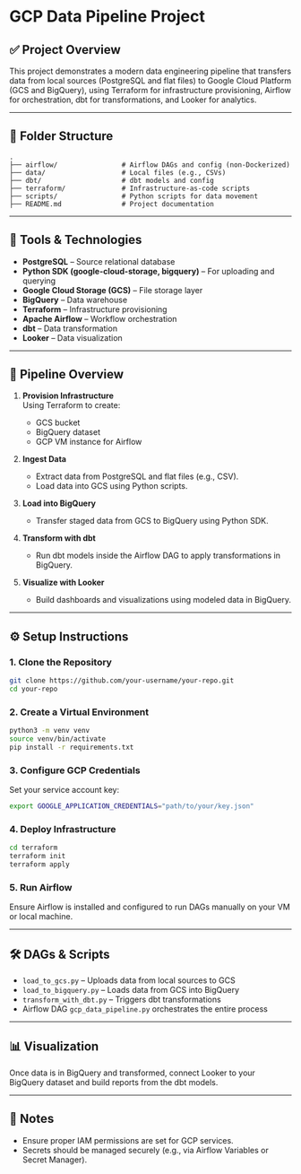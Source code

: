 
# GCP Data Pipeline Project

## ✅ Project Overview
This project demonstrates a modern data engineering pipeline that transfers data from local sources (PostgreSQL and flat files) to Google Cloud Platform (GCS and BigQuery), using Terraform for infrastructure 
provisioning, Airflow for orchestration, dbt for transformations, and Looker for analytics.

---

## 📁 Folder Structure
```
.
├── airflow/                # Airflow DAGs and config (non-Dockerized)
├── data/                   # Local files (e.g., CSVs)
├── dbt/                    # dbt models and config
├── terraform/              # Infrastructure-as-code scripts
├── scripts/                # Python scripts for data movement
├── README.md               # Project documentation
```

---

## 🔧 Tools & Technologies
- **PostgreSQL** – Source relational database  
- **Python SDK (google-cloud-storage, bigquery)** – For uploading and querying  
- **Google Cloud Storage (GCS)** – File storage layer  
- **BigQuery** – Data warehouse  
- **Terraform** – Infrastructure provisioning  
- **Apache Airflow** – Workflow orchestration  
- **dbt** – Data transformation  
- **Looker** – Data visualization  


---

## 🚀 Pipeline Overview
1. **Provision Infrastructure**  
   Using Terraform to create:
   - GCS bucket
   - BigQuery dataset
   - GCP VM instance for Airflow

2. **Ingest Data**
   - Extract data from PostgreSQL and flat files (e.g., CSV).
   - Load data into GCS using Python scripts.

3. **Load into BigQuery**
   - Transfer staged data from GCS to BigQuery using Python SDK.

4. **Transform with dbt**
   - Run dbt models inside the Airflow DAG to apply transformations in BigQuery.

5. **Visualize with Looker**
   - Build dashboards and visualizations using modeled data in BigQuery.

---

## ⚙️ Setup Instructions

### 1. Clone the Repository
```bash
git clone https://github.com/your-username/your-repo.git
cd your-repo
```

### 2. Create a Virtual Environment
```bash
python3 -m venv venv
source venv/bin/activate
pip install -r requirements.txt
```

### 3. Configure GCP Credentials  
Set your service account key:
```bash
export GOOGLE_APPLICATION_CREDENTIALS="path/to/your/key.json"
```

### 4. Deploy Infrastructure
```bash
cd terraform
terraform init
terraform apply
```

### 5. Run Airflow  
Ensure Airflow is installed and configured to run DAGs manually on your VM or local machine.

---

## 🛠 DAGs & Scripts
- `load_to_gcs.py` – Uploads data from local sources to GCS  
- `load_to_bigquery.py` – Loads data from GCS into BigQuery  
- `transform_with_dbt.py` – Triggers dbt transformations  
- Airflow DAG `gcp_data_pipeline.py` orchestrates the entire process

---

## 📊 Visualization
Once data is in BigQuery and transformed, connect Looker to your BigQuery dataset and build reports from the dbt models.

---

## 📌 Notes
- Ensure proper IAM permissions are set for GCP services.  
- Secrets should be managed securely (e.g., via Airflow Variables or Secret Manager).  

